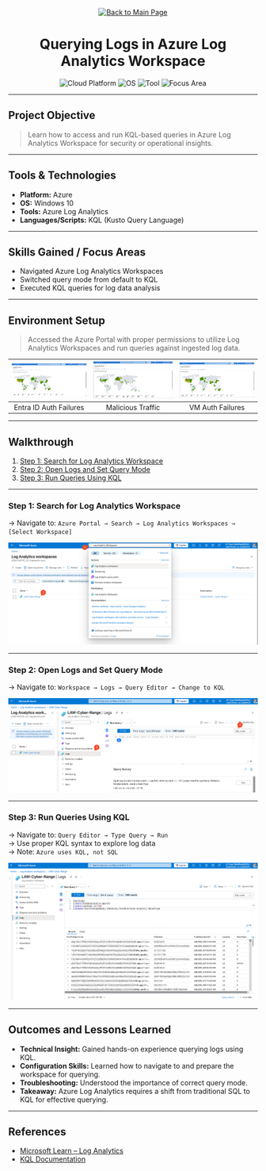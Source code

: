 <p align="center">
  <a href="https://github.com/Samuel-Cavada" target="_blank">
    <img src="https://img.shields.io/badge/Back_to_Main_Page-000000?style=for-the-badge&logo=github&logoColor=white" alt="Back to Main Page"/>
  </a>
</p>

<h1 align="center">Querying Logs in Azure Log Analytics Workspace</h1>

<p align="center">
  <img src="https://img.shields.io/badge/Platform-Azure-0078D4?style=for-the-badge&logo=microsoftazure&logoColor=white" alt="Cloud Platform" />
  <img src="https://img.shields.io/badge/OS-Windows_10-0078D6?style=for-the-badge&logo=windows&logoColor=white" alt="OS" />
  <img src="https://img.shields.io/badge/Tool-Log_Analytics-00B388?style=for-the-badge&logo=azuredevops&logoColor=white" alt="Tool" />
  <img src="https://img.shields.io/badge/Focus-Log_Analysis-orange?style=for-the-badge" alt="Focus Area" />
</p>

---

## Project Objective
> Learn how to access and run KQL-based queries in Azure Log Analytics Workspace for security or operational insights.

---

## Tools & Technologies
- **Platform:** Azure
- **OS:** Windows 10
- **Tools:** Azure Log Analytics
- **Languages/Scripts:** KQL (Kusto Query Language)

---

## Skills Gained / Focus Areas
- Navigated Azure Log Analytics Workspaces
- Switched query mode from default to KQL
- Executed KQL queries for log data analysis

---

## Environment Setup
> Accessed the Azure Portal with proper permissions to utilize Log Analytics Workspaces and run queries against ingested log data.

| ![Entra ID](https://github.com/Samuel-Cavada/Azure-Log-Analytics-with-KQL/raw/main/images/Entra%20ID%20(Azure)%20Authentication%20Failures.jpg) | ![Malicious Traffic](https://github.com/Samuel-Cavada/Azure-Log-Analytics-with-KQL/raw/main/images/Malicious%20Traffic%20Entering%20the%20Network.jpg) | ![VM Auth Failures](https://github.com/Samuel-Cavada/Azure-Log-Analytics-with-KQL/raw/main/images/VM%20Authentication%20Failures.jpg) |
|:--:|:--:|:--:|
| Entra ID Auth Failures | Malicious Traffic | VM Auth Failures |




---

## Walkthrough
1. [Step 1: Search for Log Analytics Workspace](#step-1-search-for-log-analytics-workspace)
2. [Step 2: Open Logs and Set Query Mode](#step-2-open-logs-and-set-query-mode)
3. [Step 3: Run Queries Using KQL](#step-3-run-queries-using-kql)

---

### Step 1: Search for Log Analytics Workspace

→ Navigate to: `Azure Portal → Search → Log Analytics Workspaces → [Select Workspace]`

![Step 1](https://github.com/Samuel-Cavada/Azure-Log-Analytics-with-KQL/blob/main/images/ALAK1.png)

---

### Step 2: Open Logs and Set Query Mode

→ Navigate to: `Workspace → Logs → Query Editor → Change to KQL`

![Step 2](https://github.com/Samuel-Cavada/Azure-Log-Analytics-with-KQL/blob/main/images/ALAK2.png)

---

### Step 3: Run Queries Using KQL

→ Navigate to: `Query Editor → Type Query → Run`  
→ Use proper KQL syntax to explore log data  
→ Note: `Azure uses KQL, not SQL`

![Step 3](https://github.com/Samuel-Cavada/Azure-Log-Analytics-with-KQL/blob/main/images/ALAK3.png)


---

## Outcomes and Lessons Learned
- **Technical Insight:** Gained hands-on experience querying logs using KQL.
- **Configuration Skills:** Learned how to navigate to and prepare the workspace for querying.
- **Troubleshooting:** Understood the importance of correct query mode.
- **Takeaway:** Azure Log Analytics requires a shift from traditional SQL to KQL for effective querying.

---

## References
- [Microsoft Learn – Log Analytics](https://learn.microsoft.com/en-us/azure/azure-monitor/logs/log-analytics-overview)
- [KQL Documentation](https://learn.microsoft.com/en-us/azure/data-explorer/kusto/query/)
